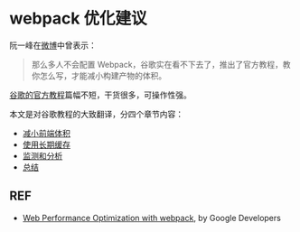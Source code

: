 # webpack 优化建议

阮一峰在[微博][ruanyifeng]中曾表示：

> 那么多人不会配置 Webpack，谷歌实在看不下去了，推出了官方教程，教你怎么写，才能减小构建产物的体积。

[谷歌的官方教程][google]篇幅不短，干货很多，可操作性强。

本文是对谷歌教程的大致翻译，分四个章节内容：

- [减小前端体积](./decrease-frontend-size.md)
- [使用长期缓存](./use-long-term-caching.md)
- [监测和分析](./monitor-and-analyze.md)
- [总结](./conclusion.md)

## REF

- [Web Performance Optimization with webpack][google], by Google Developers

[ruanyifeng]: https://weibo.com/1400854834/G2tPQpqPQ
[google]: https://developers.google.com/web/fundamentals/performance/webpack/